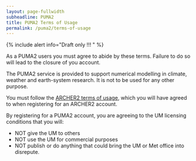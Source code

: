 ```yaml
---
layout: page-fullwidth
subheadline: PUMA2 
title: PUMA2 Terms of Usage
permalink: /puma2/terms-of-usage
---
```


{% include alert info="Draft only !!! " %}

As a PUMA2 users you must agree to abide by these terms. 
Failure to do so will lead to the closure of you account. 

The PUMA2 service is provided to support 
numerical modelling in climate, weather and earth-system research.
It is not to be used for any other purpose. 

You must follow the [ARCHER2 terms of usage](https://www.archer2.ac.uk/about/policies/tandc.html), 
which you will have agreed to when registering for an ARCHER2 account. 

By registering for a PUMA2 account, you are agreeing to the UM licensing conditions that you will:
* NOT give the UM to others
* NOT use the UM for commercial purposes
* NOT publish or do anything that could bring the UM or Met office into disrepute.
